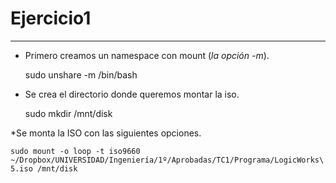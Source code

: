 # Ejercicio1
------------

* Primero creamos un namespace con mount (*la opción -m*). 

	sudo unshare -m /bin/bash

* Se crea el directorio donde queremos montar la iso.

	sudo mkdir /mnt/disk

*Se monta la ISO con las siguientes opciones.

	sudo mount -o loop -t iso9660 ~/Dropbox/UNIVERSIDAD/Ingeniería/1º/Aprobadas/TC1/Programa/LogicWorks\ 5.iso /mnt/disk
